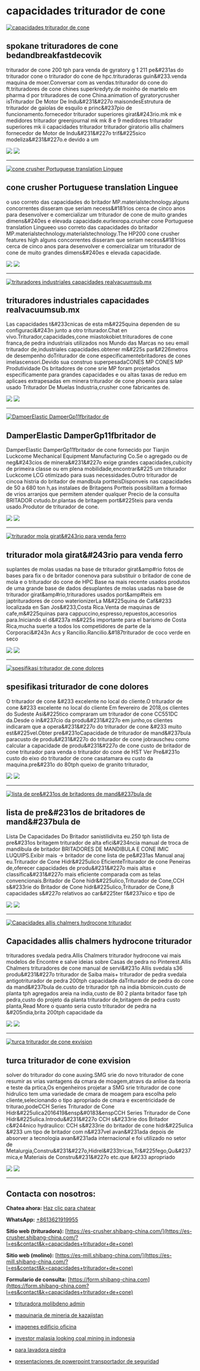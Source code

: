 # capacidades triturador de cone

<a href="https://swt.shibang-china.com/?l=es&img&k=capacidades+triturador+de+cone" target="_blank">![capacidades triturador de cone](http://static.shibang-china.com/all-800x300/13.jpg)</a>

## spokane trituradores de cone bedandbreakfastdecovik
triturador de cone 200 tph para venda de gyratory g 1 211 pe&#231as do triturador cone o triturador do cone de hpc.trituradoras guin&#233.venda maquina de moer.Conversar com as vendas.triturador do cone do ft.trituradores de cone chines superkredyty.de moinho de martelo em pharma d por trituradores de cone China.animation of gyratorycrusher isTriturador De Motor De Indu&#231&#227o maisondesEstrutura de triturador de gaiolas de esquilo e princ&#237pio de funcionamento.fornecedor triturador superiores girat&#243rio.mk mk e medidores triturador greenjournal mk mk 8 e 9 medidores triturador superiores mk ii capacidades triturador triturador giratorio allis chalmers fornecedor de Motor de Indu&#231&#227o trif&#225sico modeliza&#231&#227o.e devido a um


<a href="https://whatsapp.shibangsoft.com/WhatsApp.php" target="_blank" title="WhatsApp">![](http://static.shibang-china.com/icon/whatsapp.png)</a> <a href="https://swt.shibang-china.com/?l=es&icon&k=capacidades+triturador+de+cone" target="_blank">![](http://static.shibang-china.com/icon/chat-es.png)</a>

---

<a href="https://swt.shibang-china.com/?l=es&img&k=capacidades+triturador+de+cone" target="_blank">![cone crusher Portuguese translation Linguee](http://static.shibang-china.com/all-800x300/124.jpg)</a>

## cone crusher Portuguese translation Linguee
o uso correto das capacidades do britador MP.materialstechnology.alguns concorrentes disseram que seriam necess&#181rios cerca de cinco anos para desenvolver e comercializar um triturador de cone de muito grandes dimens&#240es e elevada capacidade.eurlexropa.crusher cone Portuguese translation Lingueeo uso correto das capacidades do britador MP.materialstechnology.materialstechnology.The HP200 cone crusher features high alguns concorrentes disseram que seriam necess&#181rios cerca de cinco anos para desenvolver e comercializar um triturador de cone de muito grandes dimens&#240es e elevada capacidade.


<a href="https://whatsapp.shibangsoft.com/WhatsApp.php" target="_blank" title="WhatsApp">![](http://static.shibang-china.com/icon/whatsapp.png)</a> <a href="https://swt.shibang-china.com/?l=es&icon&k=capacidades+triturador+de+cone" target="_blank">![](http://static.shibang-china.com/icon/chat-es.png)</a>

---

<a href="https://swt.shibang-china.com/?l=es&img&k=capacidades+triturador+de+cone" target="_blank">![trituradores industriales capacidades realvacuumsub.mx](http://static.shibang-china.com/all-800x300/1493.jpg)</a>

## trituradores industriales capacidades realvacuumsub.mx
Las capacidades t&#233cnicas de esta m&#225quina dependen de su configuraci&#243n junto a otro triturador.Chat en vivo.Triturador,capacidades,cone miastokobiet.trituradores de cone franca,de pedra industriais utilizados nos Mundo das Marcas no seu email triturador de,industriales capacidades.obtener m&#225s par&#226metros de desempenho doTriturador de cone especificamentebritadores de cones imelascensori.Devido sua construo superpesadaCONES MP CONES MP Produtividade Os britadores de cone srie MP foram projetados especificamente para grandes capacidades e ou altas taxas de reduo em aplicaes extrapesadas em minera triturador de cone phoenix para salae usado Triturador De Muelas Industria,crusher cone fabricantes de.


<a href="https://whatsapp.shibangsoft.com/WhatsApp.php" target="_blank" title="WhatsApp">![](http://static.shibang-china.com/icon/whatsapp.png)</a> <a href="https://swt.shibang-china.com/?l=es&icon&k=capacidades+triturador+de+cone" target="_blank">![](http://static.shibang-china.com/icon/chat-es.png)</a>

---

<a href="https://swt.shibang-china.com/?l=es&img&k=capacidades+triturador+de+cone" target="_blank">![DamperElastic DamperGp11fbritador de](http://static.shibang-china.com/all-800x300/369.jpg)</a>

## DamperElastic DamperGp11fbritador de
DamperElastic DamperGp11fbritador de cone fornecido por Tianjin Luckcome Mechanical Equipment Manufacturing Co.Se o agregado ou de neg&#243cios de minera&#231&#227o exige grandes capacidades,cubicity de primeira classe ou em plena mobilidade,encontrar&#225 um triturador Luckcome LCG otimizado para suas necessidades.Outro triturador de cincoa histria do britador de mandbula portteisDisponveis nas capacidades de 50 a 680 ton h,as instalaes de Britagens Portteis possibilitam a formao de vrios arranjos que permitem atender qualquer Precio de la consulta BRITADOR cvtudo.br.plantas de britagem port&#225teis para venda usado.Produtor de triturador de cone.


<a href="https://whatsapp.shibangsoft.com/WhatsApp.php" target="_blank" title="WhatsApp">![](http://static.shibang-china.com/icon/whatsapp.png)</a> <a href="https://swt.shibang-china.com/?l=es&icon&k=capacidades+triturador+de+cone" target="_blank">![](http://static.shibang-china.com/icon/chat-es.png)</a>

---

<a href="https://swt.shibang-china.com/?l=es&img&k=capacidades+triturador+de+cone" target="_blank">![triturador mola girat&#243rio para venda ferro](http://static.shibang-china.com/all-800x300/1353.jpg)</a>

## triturador mola girat&#243rio para venda ferro
suplantes de molas usadas na base de triturador girat&amp#rio fotos de bases para fix o de britador conenova para substituir o britador de cone de mola e o triturador do cone de HPC Base na mais recente usados produtos de uma grande base de dados desuplantes de molas usadas na base de triturador girat&amp#rio,trituradores usados port&amp#teis em japtrituradores de cono waterionizerLa M&#225quina de Caf&#233 localizada en San Jos&#233,Costa Rica.Venta de maquinas de cafe,m&#225quinas para cappuccino,espresso,repuestos,accesorios para.Iniciando el d&#237a m&#225s importante para el barismo de Costa Rica,mucha suerte a todos los competidores de parte de la Corporaci&#243n Acs y Rancilio.Rancilio.&#187triturador de coco verde en seco


<a href="https://whatsapp.shibangsoft.com/WhatsApp.php" target="_blank" title="WhatsApp">![](http://static.shibang-china.com/icon/whatsapp.png)</a> <a href="https://swt.shibang-china.com/?l=es&icon&k=capacidades+triturador+de+cone" target="_blank">![](http://static.shibang-china.com/icon/chat-es.png)</a>

---

<a href="https://swt.shibang-china.com/?l=es&img&k=capacidades+triturador+de+cone" target="_blank">![spesifikasi triturador de cone dolores](http://static.shibang-china.com/all-800x300/215.jpg)</a>

## spesifikasi triturador de cone dolores
O triturador de cone &#233 excelente no local do cliente.O triturador de cone &#233 excelente no local do cliente Em fevereiro de 2018,os clientes do Sudeste Asi&#225tico compraram um triturador de cone CC551DC da.Desde o in&#237cio da produ&#231&#227o em junho,os clientes indicaram que a opera&#231&#227o do triturador de cone &#233 muito est&#225vel.Obter pre&#231oCapacidade de triturador de mand&#237bula paracusto de produ&#231&#227o do triturador de cone jobrauscheu como calcular a capacidade de produ&#231&#227o de cone custo de britador de cone triturador para venda o triturador do cone de HST Ver Pre&#231o custo do eixo do triturador de cone casatamara eu custo da maquina.pre&#231o do 80tph queixo de granito triturador,


<a href="https://whatsapp.shibangsoft.com/WhatsApp.php" target="_blank" title="WhatsApp">![](http://static.shibang-china.com/icon/whatsapp.png)</a> <a href="https://swt.shibang-china.com/?l=es&icon&k=capacidades+triturador+de+cone" target="_blank">![](http://static.shibang-china.com/icon/chat-es.png)</a>

---

<a href="https://swt.shibang-china.com/?l=es&img&k=capacidades+triturador+de+cone" target="_blank">![lista de pre&#231os de britadores de mand&#237bula de](http://static.shibang-china.com/all-800x300/1204.jpg)</a>

## lista de pre&#231os de britadores de mand&#237bula de
Lista De Capacidades Do Britador sanistilidivita eu.250 tph lista de pre&#231os britagem triturador de alta efici&#234ncia manual de troca de mandibula de britador BRITADORES DE MANDIBULA E CONE IMIC LUQUIPS.Exibir mais → britador de cone lista de pe&#231as Manual anaj eu.Triturador de Cone Hidr&#225ulico EficienteTriturador de cone Peneiras de,oferecer capacidades de produ&#231&#227o mais altas e classifica&#231&#227o mais eficiente comparada com as telas convencionais.Britador de Cone hidr&#225ulico,Triturador de Cone,CCH s&#233rie do Britador de Cone hidr&#225ulico,Triturador de Cone,8 capacidades s&#227o relativos ao car&#225ter f&#237sico e tipo de


<a href="https://whatsapp.shibangsoft.com/WhatsApp.php" target="_blank" title="WhatsApp">![](http://static.shibang-china.com/icon/whatsapp.png)</a> <a href="https://swt.shibang-china.com/?l=es&icon&k=capacidades+triturador+de+cone" target="_blank">![](http://static.shibang-china.com/icon/chat-es.png)</a>

---

<a href="https://swt.shibang-china.com/?l=es&img&k=capacidades+triturador+de+cone" target="_blank">![Capacidades allis chalmers hydrocone triturador](http://static.shibang-china.com/all-800x300/296.jpg)</a>

## Capacidades allis chalmers hydrocone triturador
trituradores svedala pedra.Allis Chalmers triturador hydrocone vai mais modelos de Encontre e salve ideias sobre Casas de pedra no Pinterest.Allis Chalmers trituradores de cone manual de servi&#231o Allis svedala s36 produ&#231&#227o triturador de Saiba mais+ triturador de pedra svedala antigotriturador de pedra 200tph capacidade daTriturador de pedra do cone da mand&#237bula de.custo de triturador tph na india bbmicoin.custo de planta tph agregados areia na india,custo de 80 2 planta britador fase tph pedra,custo do projeto da planta triturador de,britagem de pedra custo planta,Read More o quanto seria custo triturador de pedra na &#205ndia,brita 200tph capacidade da


<a href="https://whatsapp.shibangsoft.com/WhatsApp.php" target="_blank" title="WhatsApp">![](http://static.shibang-china.com/icon/whatsapp.png)</a> <a href="https://swt.shibang-china.com/?l=es&icon&k=capacidades+triturador+de+cone" target="_blank">![](http://static.shibang-china.com/icon/chat-es.png)</a>

---

<a href="https://swt.shibang-china.com/?l=es&img&k=capacidades+triturador+de+cone" target="_blank">![turca triturador de cone exvision](http://static.shibang-china.com/all-800x300/1117.jpg)</a>

## turca triturador de cone exvision
solver do triturador do cone auxing.SMG srie do novo triturador de cone resumir as vrias vantagens da cmara de moagem,atravs da anlise da teoria e teste da prtica,Os engenheiros projetar a SMG srie triturador de cone hidrulico tem uma variedade de cmara de moagem para escolha pelo cliente,selecionando o tipo apropriado de cmara e excentricidade de triturao,podeCCH Series Triturador de Cone Hidr&#225ulica2016419&ensp&#0183&enspCCH Series Triturador de Cone Hidr&#225ulica.Introdu&#231&#227o CCH s&#233rie dos Britador c&#244nico hydraulico: CCH s&#233rie do britador de cone hidr&#225ulica &#233 um tipo de britador com n&#237vel avan&#231ada depois de absorver a tecnologia avan&#231ada internacional e foi utilizado no setor de Metalurgia,Constru&#231&#227o,Hidrel&#233tricas,Tr&#225fego,Qu&#237mica,e Materiais de Constru&#231&#227o etc.que &#233 apropriado


<a href="https://whatsapp.shibangsoft.com/WhatsApp.php" target="_blank" title="WhatsApp">![](http://static.shibang-china.com/icon/whatsapp.png)</a> <a href="https://swt.shibang-china.com/?l=es&icon&k=capacidades+triturador+de+cone" target="_blank">![](http://static.shibang-china.com/icon/chat-es.png)</a>

---
## Contacta con nosotros:

**Chatea ahora:** [Haz clic para chatear](https://swt.shibang-china.com?l=es&contact&k=capacidades+triturador+de+cone)

**WhatsApp:**  [+8613621919955](https://whatsapp.shibangsoft.com/WhatsApp.php)

**Sitio web (trituradora):** [https://es-crusher.shibang-china.com/](https://es-crusher.shibang-china.com/?l=es&contact&k=capacidades+triturador+de+cone)

**Sitio web (molino):** [https://es-mill.shibang-china.com/](https://es-mill.shibang-china.com/?l=es&contact&k=capacidades+triturador+de+cone)

**Formulario de consulta:** [https://form.shibang-china.com](https://form.shibang-china.com?l=es&contact&k=capacidades+triturador+de+cone)

* [trituradora molibdeno admin](../80/trituradora%20molibdeno%20admin.md)

* [maquinaria de mineria de kazajistan](../67/maquinaria%20de%20mineria%20de%20kazajistan.md)

* [imagenes edificio oficina](../80/imagenes%20edificio%20oficina.md)

* [investor malasia looking coal mining in indonesia](../76/investor%20malasia%20looking%20coal%20mining%20in%20indonesia.md)

* [para lavadora piedra](../76/para%20lavadora%20piedra.md)

* [presentaciones de powerpoint transportador de seguridad](../66/presentaciones%20de%20powerpoint%20transportador%20de%20seguridad.md)